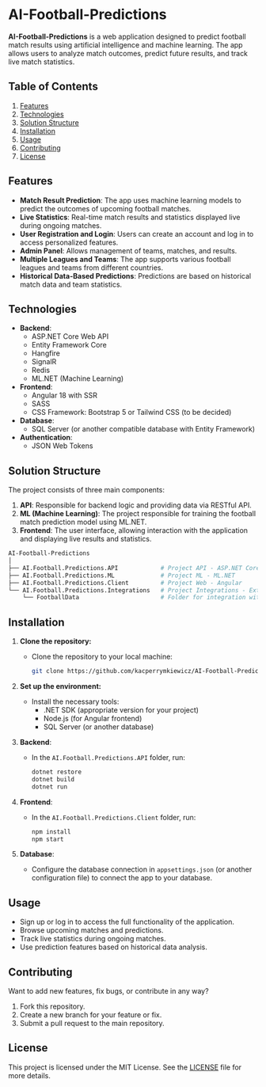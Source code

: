 # AI-Football-Predictions

**AI-Football-Predictions** is a web application designed to predict football match results using artificial intelligence and machine learning. The app allows users to analyze match outcomes, predict future results, and track live match statistics.

## Table of Contents

1. [Features](#features)
2. [Technologies](#technologies)
3. [Solution Structure](#solution-structure)
4. [Installation](#installation)
5. [Usage](#usage)
6. [Contributing](#contributing)
7. [License](#license)

## Features

- **Match Result Prediction**: The app uses machine learning models to predict the outcomes of upcoming football matches.
- **Live Statistics**: Real-time match results and statistics displayed live during ongoing matches.
- **User Registration and Login**: Users can create an account and log in to access personalized features.
- **Admin Panel**: Allows management of teams, matches, and results.
- **Multiple Leagues and Teams**: The app supports various football leagues and teams from different countries.
- **Historical Data-Based Predictions**: Predictions are based on historical match data and team statistics.

## Technologies

- **Backend**: 
  - ASP.NET Core Web API
  - Entity Framework Core
  - Hangfire
  - SignalR
  - Redis
  - ML.NET (Machine Learning)
- **Frontend**: 
  - Angular 18 with SSR
  - SASS
  - CSS Framework: Bootstrap 5 or Tailwind CSS (to be decided)
- **Database**: 
  - SQL Server (or another compatible database with Entity Framework)
- **Authentication**: 
  - JSON Web Tokens
  
## Solution Structure

The project consists of three main components:

1. **API**: Responsible for backend logic and providing data via RESTful API.
2. **ML (Machine Learning)**: The project responsible for training the football match prediction model using ML.NET.
3. **Frontend**: The user interface, allowing interaction with the application and displaying live results and statistics.
```bash
AI-Football-Predictions
│
├── AI.Football.Predictions.API            # Project API - ASP.NET Core Web API
├── AI.Football.Predictions.ML             # Project ML - ML.NET
├── AI.Football.Predictions.Client         # Project Web - Angular
└── AI.Football.Predictions.Integrations   # Project Integrations - External API integrations
    └── FootballData                       # Folder for integration with football-data.org
```

## Installation

1. **Clone the repository:**
   - Clone the repository to your local machine:
     ```bash
     git clone https://github.com/kacperrymkiewicz/AI-Football-Predictions.git
     ```

2. **Set up the environment:**
   - Install the necessary tools:
     - .NET SDK (appropriate version for your project)
     - Node.js (for Angular frontend)
     - SQL Server (or another database)

3. **Backend**:
   - In the `AI.Football.Predictions.API` folder, run:
     ```bash
     dotnet restore
     dotnet build
     dotnet run
     ```

4. **Frontend**:
   - In the `AI.Football.Predictions.Client` folder, run:
     ```bash
     npm install
     npm start
     ```

5. **Database**:
   - Configure the database connection in `appsettings.json` (or another configuration file) to connect the app to your database.

## Usage

- Sign up or log in to access the full functionality of the application.
- Browse upcoming matches and predictions.
- Track live statistics during ongoing matches.
- Use prediction features based on historical data analysis.

## Contributing

Want to add new features, fix bugs, or contribute in any way?

1. Fork this repository.
2. Create a new branch for your feature or fix.
3. Submit a pull request to the main repository.

## License

This project is licensed under the MIT License. See the [LICENSE](LICENSE) file for more details.
